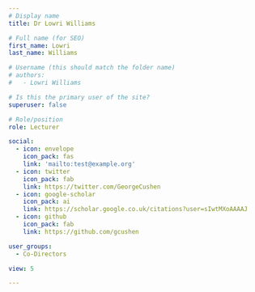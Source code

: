 ```yaml
---
# Display name
title: Dr Lowri Williams

# Full name (for SEO)
first_name: Lowri
last_name: Williams

# Username (this should match the folder name)
# authors:
#   - Lowri Williams

# Is this the primary user of the site?
superuser: false

# Role/position
role: Lecturer

social:
  - icon: envelope
    icon_pack: fas
    link: 'mailto:test@example.org'
  - icon: twitter
    icon_pack: fab
    link: https://twitter.com/GeorgeCushen
  - icon: google-scholar
    icon_pack: ai
    link: https://scholar.google.co.uk/citations?user=sIwtMXoAAAAJ
  - icon: github
    icon_pack: fab
    link: https://github.com/gcushen

user_groups:
  - Co-Directors

view: 5

---
```


